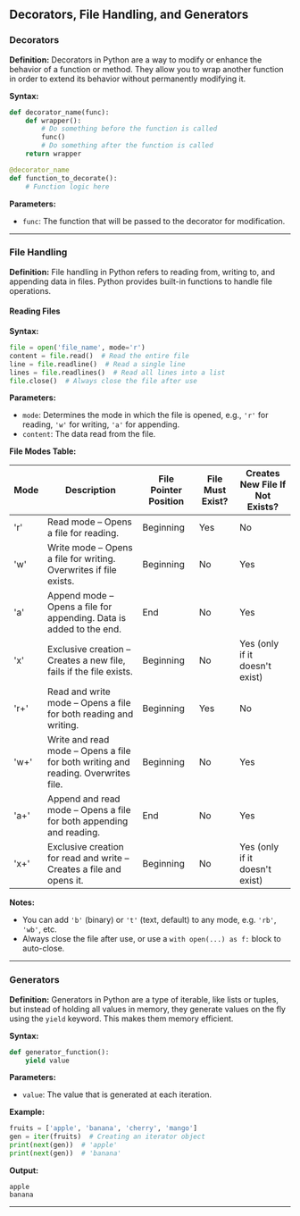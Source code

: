 ## Decorators, File Handling, and Generators

### **Decorators**

**Definition:**
Decorators in Python are a way to modify or enhance the behavior of a function or method. They allow you to wrap another function in order to extend its behavior without permanently modifying it.

**Syntax:**
```python
def decorator_name(func):
    def wrapper():
        # Do something before the function is called
        func()
        # Do something after the function is called
    return wrapper

@decorator_name
def function_to_decorate():
    # Function logic here
```

**Parameters:**
- `func`: The function that will be passed to the decorator for modification.

---

### **File Handling**

**Definition:**
File handling in Python refers to reading from, writing to, and appending data in files. Python provides built-in functions to handle file operations.

#### **Reading Files**

**Syntax:**
```python
file = open('file_name', mode='r')
content = file.read()  # Read the entire file
line = file.readline()  # Read a single line
lines = file.readlines()  # Read all lines into a list
file.close()  # Always close the file after use
```

**Parameters:**
- `mode`: Determines the mode in which the file is opened, e.g., `'r'` for reading, `'w'` for writing, `'a'` for appending.
- `content`: The data read from the file.

**File Modes Table:**

| Mode | Description | File Pointer Position | File Must Exist? | Creates New File If Not Exists? |
|------|-------------|------------------------|------------------|-------------------------------|
| 'r'  | Read mode – Opens a file for reading. | Beginning | Yes | No |
| 'w'  | Write mode – Opens a file for writing. Overwrites if file exists. | Beginning | No | Yes |
| 'a'  | Append mode – Opens a file for appending. Data is added to the end. | End | No | Yes |
| 'x'  | Exclusive creation – Creates a new file, fails if the file exists. | Beginning | No | Yes (only if it doesn't exist) |
| 'r+' | Read and write mode – Opens a file for both reading and writing. | Beginning | Yes | No |
| 'w+' | Write and read mode – Opens a file for both writing and reading. Overwrites file. | Beginning | No | Yes |
| 'a+' | Append and read mode – Opens a file for both appending and reading. | End | No | Yes |
| 'x+' | Exclusive creation for read and write – Creates a file and opens it. | Beginning | No | Yes (only if it doesn't exist) |

**Notes:**
- You can add `'b'` (binary) or `'t'` (text, default) to any mode, e.g. `'rb'`, `'wb'`, etc.
- Always close the file after use, or use a `with open(...) as f:` block to auto-close.

---

### **Generators**

**Definition:**
Generators in Python are a type of iterable, like lists or tuples, but instead of holding all values in memory, they generate values on the fly using the `yield` keyword. This makes them memory efficient.

**Syntax:**
```python
def generator_function():
    yield value
```

**Parameters:**
- `value`: The value that is generated at each iteration.

**Example:**
```python
fruits = ['apple', 'banana', 'cherry', 'mango']
gen = iter(fruits)  # Creating an iterator object
print(next(gen))  # 'apple'
print(next(gen))  # 'banana'
```

**Output:**
```
apple
banana
```

---
